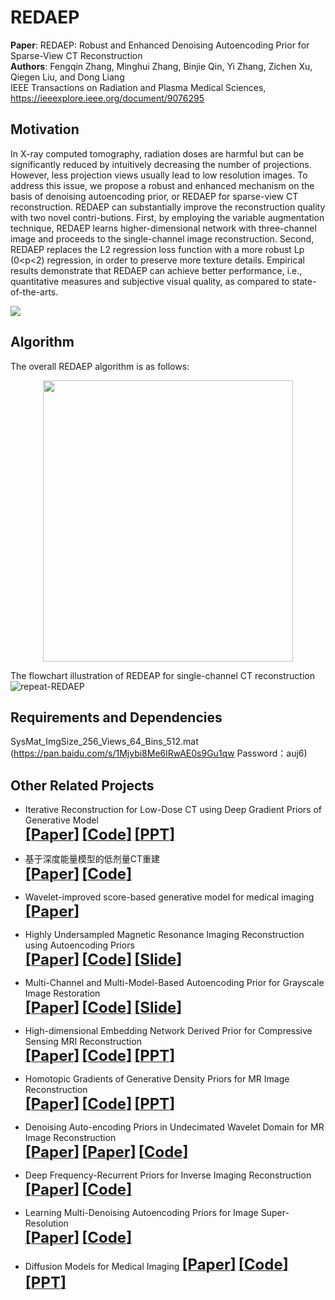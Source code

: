# REDAEP
**Paper**: REDAEP: Robust and Enhanced Denoising Autoencoding Prior for Sparse-View CT Reconstruction  
**Authors**: Fengqin Zhang, Minghui Zhang, Binjie Qin, Yi Zhang, Zichen Xu, Qiegen Liu, and Dong Liang   
             IEEE Transactions on Radiation and Plasma Medical Sciences, https://ieeexplore.ieee.org/document/9076295   

## Motivation
In X-ray computed tomography, radiation doses are harmful but can be significantly reduced by intuitively decreasing the number of projections. However, less projection views usually lead to low resolution images. To address this issue, we propose a robust and enhanced mechanism on the basis of denoising autoencoding prior, or REDAEP for sparse-view CT reconstruction. REDAEP can substantially improve the reconstruction quality with two novel contri-butions. First, by employing the variable augmentation technique, REDAEP learns higher-dimensional network with three-channel image and proceeds to the single-channel image reconstruction. Second, REDAEP replaces the L2 regression loss function with a more robust Lp (0<p<2) regression, in order to preserve more texture details. Empirical results demonstrate that REDAEP can achieve better performance, i.e., quantitative measures and subjective visual quality, as compared to state-of-the-arts.

 </div>
  
<img src="https://github.com/yqx7150/REDAEP/blob/master/figs/Visual_comparison.png">  

## Algorithm
The overall REDAEP algorithm is as follows:  
<div align="center">
  
<img src="https://github.com/yqx7150/REDAEP/blob/master/figs/Algorithm.png" width = "400" height = "450">  
  
 </div>

The flowchart illustration of REDEAP for single-channel CT reconstruction
![repeat-REDAEP](https://github.com/yqx7150/REDAEP/blob/master/figs/Iteration.png)

## Requirements and Dependencies   
SysMat_ImgSize_256_Views_64_Bins_512.mat
(https://pan.baidu.com/s/1Mjybi8Me6lRwAE0s9Gu1qw  Password：auj6)

## Other Related Projects
  * Iterative Reconstruction for Low-Dose CT using Deep Gradient Priors of Generative Model  
[<font size=5>**[Paper]**</font>](https://ieeexplore.ieee.org/abstract/document/9703672)   [<font size=5>**[Code]**</font>](https://github.com/yqx7150/EASEL)   [<font size=5>**[PPT]**</font>](https://github.com/yqx7150/HGGDP/tree/master/Slide)
      
  * 基于深度能量模型的低剂量CT重建  
[<font size=5>**[Paper]**</font>](http://cttacn.org.cn/cn/article/doi/10.15953/j.ctta.2021.077)   [<font size=5>**[Code]**</font>](https://github.com/yqx7150/EBM-LDCT)

  * Wavelet-improved score-based generative model for medical imaging  
[<font size=5>**[Paper]**</font>](https://ieeexplore.ieee.org/abstract/document/10288274)       
  
  * Highly Undersampled Magnetic Resonance Imaging Reconstruction using Autoencoding Priors  
[<font size=5>**[Paper]**</font>](https://cardiacmr.hms.harvard.edu/files/cardiacmr/files/liu2019.pdf)  [<font size=5>**[Code]**</font>](https://github.com/yqx7150/EDAEPRec)   [<font size=5>**[Slide]**</font>](https://github.com/yqx7150/EDAEPRec/tree/master/Slide)

  * Multi-Channel and Multi-Model-Based Autoencoding Prior for Grayscale Image Restoration  
[<font size=5>**[Paper]**</font>](https://ieeexplore.ieee.org/stamp/stamp.jsp?tp=&arnumber=8782831)   [<font size=5>**[Code]**</font>](https://github.com/yqx7150/MEDAEP)   [<font size=5>**[Slide]**</font>](https://github.com/yqx7150/EDAEPRec/tree/master/Slide)

  * High-dimensional Embedding Network Derived Prior for Compressive Sensing MRI Reconstruction  
 [<font size=5>**[Paper]**</font>](https://www.sciencedirect.com/science/article/abs/pii/S1361841520300815?via%3Dihub)   [<font size=5>**[Code]**</font>](https://github.com/yqx7150/EDMSPRec)   [<font size=5>**[PPT]**</font>](https://github.com/yqx7150/HGGDP/tree/master/Slide)
 
  * Homotopic Gradients of Generative Density Priors for MR Image Reconstruction  
[<font size=5>**[Paper]**</font>](https://ieeexplore.ieee.org/abstract/document/9435335)   [<font size=5>**[Code]**</font>](https://github.com/yqx7150/HGGDP)   [<font size=5>**[PPT]**</font>](https://github.com/yqx7150/HGGDP/tree/master/Slide)
 
  * Denoising Auto-encoding Priors in Undecimated Wavelet Domain for MR Image Reconstruction  
[<font size=5>**[Paper]**</font>](https://www.sciencedirect.com/science/article/pii/S0925231221000990) [<font size=5>**[Paper]**</font>](https://arxiv.org/ftp/arxiv/papers/1909/1909.01108.pdf)   [<font size=5>**[Code]**</font>](https://github.com/yqx7150/WDAEPRec)
 
  * Deep Frequency-Recurrent Priors for Inverse Imaging Reconstruction  
[<font size=5>**[Paper]**</font>](https://www.sciencedirect.com/science/article/pii/S0165168421003571)   [<font size=5>**[Code]**</font>](https://github.com/yqx7150/HFDAEP)
 
  * Learning Multi-Denoising Autoencoding Priors for Image Super-Resolution  
[<font size=5>**[Paper]**</font>](https://www.sciencedirect.com/science/article/pii/S1047320318302700)   [<font size=5>**[Code]**</font>](https://github.com/yqx7150/MDAEP-SR)

  * Diffusion Models for Medical Imaging
[<font size=5>**[Paper]**</font>](https://github.com/yqx7150/Diffusion-Models-for-Medical-Imaging)   [<font size=5>**[Code]**</font>](https://github.com/yqx7150/Diffusion-Models-for-Medical-Imaging)   [<font size=5>**[PPT]**</font>](https://github.com/yqx7150/HKGM/tree/main/PPT) 
